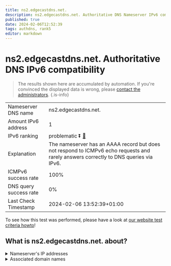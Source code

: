 ```yaml
---
title: ns2.edgecastdns.net.
description: ns2.edgecastdns.net. Authoritative DNS Nameserver IPv6 compatibility
published: true
date: 2024-02-06T12:52:39
tags: authdns, rank5
editor: markdown
---
```


# ns2.edgecastdns.net. Authoritative DNS IPv6 compatibility

> The results shown here are accumulated by automation. If you're convinced the displayed data is wrong, please [contact the administrators](/howto/chat). 
{.is-info}




|   |   |
| - | - |
| Nameserver DNS name | ns2.edgecastdns.net.
| Amount IPv6 address | 1
| IPv6 ranking | problematic :arrow_double_down: [🔗](/howto/ranking) |
| Explanation | The nameserver has an AAAA record but does not respond to ICMPv6 echo requests and rarely answers correctly to DNS queries via IPv6. |
| ICMPv6 success rate | 100%|
| DNS query success rate | 0% |
| Last Check Timestamp | 2024-02-06 13:52:39+01:00 |

To see how this test was performed, please have a look at [our website test criteria howto](/howto/testcriteria/authdns)!


## What is ns2.edgecastdns.net. about?




<details>
<summary>Nameserver's IP addresses</summary>

2606:2800:3::6

</details>



<details>
<summary>Associated domain names</summary>

www.astellas.com

</details>
